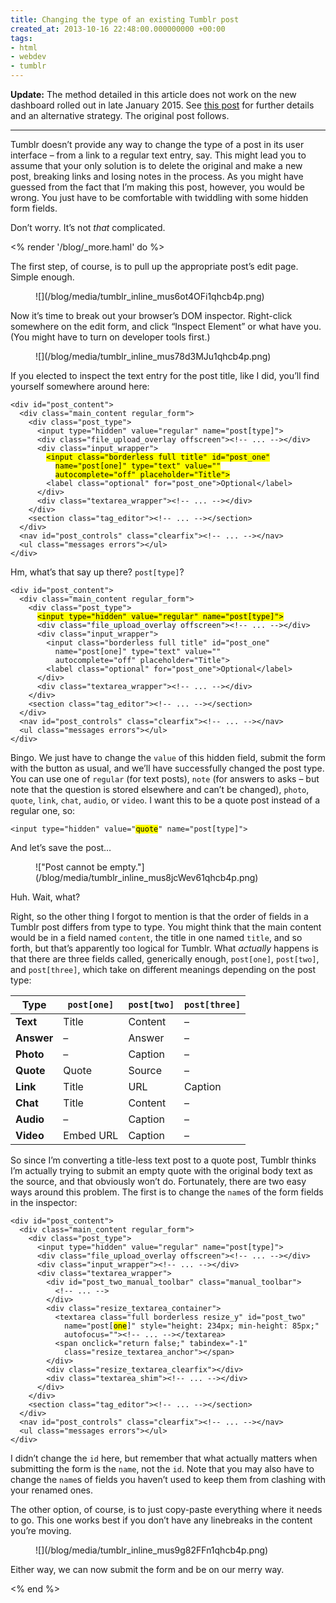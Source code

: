 ```yaml
---
title: Changing the type of an existing Tumblr post
created_at: 2013-10-16 22:48:00.000000000 +00:00
tags:
- html
- webdev
- tumblr
---
```


**Update:** The method detailed in this article does not work on the new
dashboard rolled out in late January 2015. See [this
post](/blog/posts/110389527808.html) for further details and
an alternative strategy. The original post follows.

------------------------------------------------------------------------

Tumblr doesn’t provide any way to change the type of a post in its user
interface – from a link to a regular text entry, say. This might lead
you to assume that your only solution is to delete the original and make
a new post, breaking links and losing notes in the process. As you might
have guessed from the fact that I’m making this post, however, you would
be wrong. You just have to be comfortable with twiddling with some
hidden form fields.

Don’t worry. It’s not *that* complicated.

<% render '/blog/_more.haml' do %>

The first step, of course, is to pull up the appropriate post’s edit
page. Simple enough.

<figure markdown="1">
![](/blog/media/tumblr_inline_mus6ot4OFi1qhcb4p.png)
</figure>

Now it’s time to break out your browser’s DOM inspector. Right-click
somewhere on the edit form, and click “Inspect Element” or what have
you. (You might have to turn on developer tools first.)

<figure markdown="1">
![](/blog/media/tumblr_inline_mus78d3MJu1qhcb4p.png)
</figure>

If you elected to inspect the text entry for the post title, like I did,
you’ll find yourself somewhere around here:

<pre><code>&lt;div id="post_content"&gt;
  &lt;div class="main_content regular_form"&gt;
    &lt;div class="post_type"&gt;
      &lt;input type="hidden" value="regular" name="post[type]"&gt;
      &lt;div class="file_upload_overlay offscreen"&gt;&lt;!-- ... --&gt;&lt;/div&gt;
      &lt;div class="input_wrapper"&gt;
        <mark>&lt;input class="borderless full title" id="post_one"</mark>‌
          <mark>name="post[one]" type="text" value=""</mark>‌
          <mark>autocomplete="off" placeholder="Title"&gt;</mark>
        &lt;label class="optional" for="post_one"&gt;Optional&lt;/label&gt;
      &lt;/div&gt;
      &lt;div class="textarea_wrapper"&gt;&lt;!-- ... --&gt;&lt;/div&gt;
    &lt;/div&gt;
    &lt;section class="tag_editor"&gt;&lt;!-- ... --&gt;&lt;/section&gt;
  &lt;/div&gt;
  &lt;nav id="post_controls" class="clearfix"&gt;&lt;!-- ... --&gt;&lt;/nav&gt;
  &lt;ul class="messages errors"&gt;&lt;/ul&gt;
&lt;/div&gt;</code></pre>

Hm, what’s that say up there? `post[type]`?

<pre><code>&lt;div id="post_content"&gt;
  &lt;div class="main_content regular_form"&gt;
    &lt;div class="post_type"&gt;
      <mark>&lt;input type="hidden" value="regular" name="post[type]"&gt;</mark>
      &lt;div class="file_upload_overlay offscreen"&gt;&lt;!-- ... --&gt;&lt;/div&gt;
      &lt;div class="input_wrapper"&gt;
        &lt;input class="borderless full title" id="post_one"
          name="post[one]" type="text" value=""
          autocomplete="off" placeholder="Title"&gt;
        &lt;label class="optional" for="post_one"&gt;Optional&lt;/label&gt;
      &lt;/div&gt;
      &lt;div class="textarea_wrapper"&gt;&lt;!-- ... --&gt;&lt;/div&gt;
    &lt;/div&gt;
    &lt;section class="tag_editor"&gt;&lt;!-- ... --&gt;&lt;/section&gt;
  &lt;/div&gt;
  &lt;nav id="post_controls" class="clearfix"&gt;&lt;!-- ... --&gt;&lt;/nav&gt;
  &lt;ul class="messages errors"&gt;&lt;/ul&gt;
&lt;/div&gt;</code></pre>

Bingo. We just have to change the `value` of this hidden field, submit
the form with the button as usual, and we’ll have successfully changed
the post type. You can use one of `regular` (for text posts), `note`
(for answers to asks – but note that the question is stored elsewhere
and can’t be changed), `photo`, `quote`, `link`, `chat`, `audio`, or
`video`. I want this to be a quote post instead of a regular one, so:

<pre><code>&lt;input type="hidden" value="<mark>quote</mark>" name="post[type]"&gt;</code></pre>

And let’s save the post…

<figure markdown="1">
!["Post cannot be
empty."](/blog/media/tumblr_inline_mus8jcWev61qhcb4p.png)
</figure>

Huh. Wait, what?

Right, so the other thing I forgot to mention is that the order of
fields in a Tumblr post differs from type to type. You might think that
the main content would be in a field named `content`, the title in one
named `title`, and so forth, but that’s apparently too logical for
Tumblr. What *actually* happens is that there are three fields called,
generically enough, `post[one]`, `post[two]`, and `post[three]`, which
take on different meanings depending on the post type:

<table><thead><tr><th>Type</th>
  <th><code>post[one]</code></th>
  <th><code>post[two]</code></th>
  <th><code>post[three]</code></th>
</tr></thead><tbody><tr><td><strong>Text</strong></td>
  <td>Title</td>
  <td>Content</td>
  <td>&ndash;</td>
</tr><tr><td><strong>Answer</strong></td>
  <td>&ndash;</td>
  <td>Answer</td>
  <td>&ndash;</td>
</tr><tr><td><strong>Photo</strong></td>
  <td>&ndash;</td>
  <td>Caption</td>
  <td>&ndash;</td>
</tr><tr><td><strong>Quote</strong></td>
  <td>Quote</td>
  <td>Source</td>
  <td>&ndash;</td>
</tr><tr><td><strong>Link</strong></td>
  <td>Title</td>
  <td>URL</td>
  <td>Caption</td>
</tr><tr><td><strong>Chat</strong></td>
  <td>Title</td>
  <td>Content</td>
  <td>&ndash;</td>
</tr><tr><td><strong>Audio</strong></td>
  <td>&ndash;</td>
  <td>Caption</td>
  <td>&ndash;</td>
</tr><tr><td><strong>Video</strong></td>
  <td>Embed URL</td>
  <td>Caption</td>
  <td>&ndash;</td>
</tr></tbody></table>

So since I’m converting a title-less text post to a quote post, Tumblr
thinks I’m actually trying to submit an empty quote with the original
body text as the source, and that obviously won’t do. Fortunately, there
are two easy ways around this problem. The first is to change the
`name`s of the form fields in the inspector:

<pre><code>&lt;div id="post_content"&gt;
  &lt;div class="main_content regular_form"&gt;
    &lt;div class="post_type"&gt;
      &lt;input type="hidden" value="regular" name="post[type]"&gt;
      &lt;div class="file_upload_overlay offscreen"&gt;&lt;!-- ... --&gt;&lt;/div&gt;
      &lt;div class="input_wrapper"&gt;&lt;!-- ... --&gt;&lt;/div&gt;
      &lt;div class="textarea_wrapper"&gt;
        &lt;div id="post_two_manual_toolbar" class="manual_toolbar"&gt;
          &lt;!-- ... --&gt;
        &lt;/div&gt;
        &lt;div class="resize_textarea_container"&gt;
          &lt;textarea class="full borderless resize_y" id="post_two"
            name="post[<mark>one</mark>]" style="height: 234px; min-height: 85px;"
            autofocus=""&gt;&lt;!-- ... --&gt;&lt;/textarea&gt;
          &lt;span onclick="return false;" tabindex="-1"
            class="resize_textarea_anchor"&gt;&lt;/span&gt;
        &lt;/div&gt;
        &lt;div class="resize_textarea_clearfix"&gt;&lt;/div&gt;
        &lt;div class="textarea_shim"&gt;&lt;!-- ... --&gt;&lt;/div&gt;
      &lt;/div&gt;
    &lt;/div&gt;
    &lt;section class="tag_editor"&gt;&lt;!-- ... --&gt;&lt;/section&gt;
  &lt;/div&gt;
  &lt;nav id="post_controls" class="clearfix"&gt;&lt;!-- ... --&gt;&lt;/nav&gt;
  &lt;ul class="messages errors"&gt;&lt;/ul&gt;
&lt;/div&gt;</code></pre>

I didn’t change the `id` here, but remember that what actually matters
when submitting the form is the `name`, not the `id`. Note that you may
also have to change the `name`s of fields you haven’t used to keep them
from clashing with your renamed ones.

The other option, of course, is to just copy-paste everything where it
needs to go. This one works best if you don’t have any linebreaks in the
content you’re moving.

<figure markdown="1">
![](/blog/media/tumblr_inline_mus9g82FFn1qhcb4p.png)
</figure>

Either way, we can now submit the form and be on our merry way.

<% end %>
